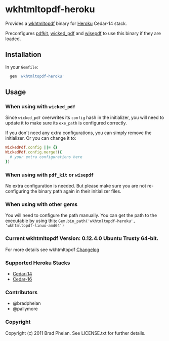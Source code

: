 # wkhtmltopdf-heroku

Provides a [wkhtmltopdf](http://wkhtmltopdf.org/) binary for [Heroku](http://www.heroku.com/) Cedar-14 stack.

Preconfigures [pdfkit](https://rubygems.org/gems/pdfkit), [wicked_pdf](https://rubygems.org/gems/wicked_pdf) and [wisepdf](http://rubygems.org/gems/wisepdf) to use this binary if they are loaded.

## Installation

In your `Gemfile`:

```ruby
  gem 'wkhtmltopdf-heroku'
```

## Usage

### When using with `wicked_pdf`

Since `wicked_pdf` overwrites its `config` hash in the initializer, you
will need to update it to make sure its `exe_path` is configured
correctly.

If you don't need any extra configurations, you can simply remove the
initializer. Or you can change it to:

```ruby
WickedPdf.config ||= {}
WickedPdf.config.merge!({
  # your extra configurations here
})
```

### When using with `pdf_kit` or `wisepdf`

No extra configuration is needed. But please make sure you are not
re-configuring the binary path again in their initializer files.

### When using with other gems

You will need to configure the path manually. You can get the path to
the executable by using this: `Gem.bin_path('wkhtmltopdf-heroku', 'wkhtmltopdf-linux-amd64')`

### Current wkhtmltopdf Version: 0.12.4.0 Ubuntu Trusty 64-bit.

For more details see wkhtmltopdf [Changelog](https://github.com/wkhtmltopdf/wkhtmltopdf/blob/master/CHANGELOG.md)

### Supported Heroku Stacks

* [Cedar-14](https://devcenter.heroku.com/articles/cedar-14-stack)
* [Cedar-16](https://devcenter.heroku.com/articles/heroku-16-stack)

### Contributors

* @bradphelan
* @pallymore

### Copyright

Copyright (c) 2011 Brad Phelan. See LICENSE.txt for further details.
